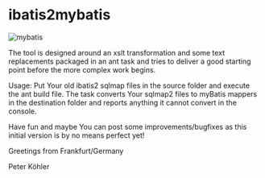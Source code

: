 ﻿ibatis2mybatis
==============

![mybatis](http://mybatis.github.io/images/mybatis-logo.png)

The tool is designed around an xslt transformation and some text replacements packaged in an ant task and tries to deliver a good starting point before the more complex work begins.

Usage:
Put Your old ibatis2 sqlmap files in the source folder and execute the ant build file.
The task converts Your sqlmap2 files to myBatis mappers in the destination folder and reports anything it cannot convert in the console.

Have fun and maybe You can post some improvements/bugfixes as this initial version is by no means perfect yet!

Greetings from Frankfurt/Germany

Peter Köhler

